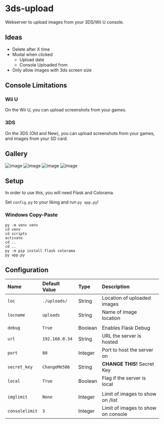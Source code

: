 # 3ds-upload

Webserver to upload images from your 3DS/Wii U console.

## Ideas

- Delete after X time
- Modal when clicked
  - Upload date
  - Console Uploaded from
- Only allow images with 3ds screen size

## Console Limitations

### Wii U

On the Wii U, you can upload screenshots from your games.

### 3DS

On the 3DS (Old and New), you can upload screenshots from your games, and images from your SD card.

## Gallery

![image](https://user-images.githubusercontent.com/66192059/190689072-e58537bb-c6f8-49db-9aa1-4a7b2efa5d01.png)
![image](https://user-images.githubusercontent.com/66192059/190689105-a9f11a4c-09fe-4cc8-98f5-4e81becb6870.png)
![image](https://user-images.githubusercontent.com/66192059/190690381-0cd4898a-246c-4c19-ad5c-2428de196f13.png)
![image](https://user-images.githubusercontent.com/66192059/190696828-4ecc0593-83b7-4250-b804-136216c6b9a8.png)

## Setup

In order to use this, you will need Flask and Colorama.

Set `config.py` to your liking and run `py app.py`!

### Windows Copy-Paste

    py -m venv venv
    cd venv
    cd scripts
    activate
    cd ..
    cd ..
    py -m pip install flask colorama
    py app.py

## Configuration

| Name           | Default Value  | Type    | Description |
| :------------- | :------------- | :------ | :---------- |
| `loc`          | `./uploads/`   | String  | Location of uploaded images        |
| `locname`      | `uploads`      | String  | Name of image location             |
|                |                |         |                                    |
| `debug`        | `True`         | Boolean | Enables Flask Debug                |
| `url`          | `192.168.0.34` | String  | URL the server is hosted           |
| `port`         | `80`           | Integer | Port to host the server on         |
| `secret_key`   | `ChangeMe586`  | String  | **CHANGE THIS!** Secret Key        |
| `local`        | `True`         | Boolean | Flag if the server is local        |
|                |                |         |                                    |
| `imglimit`     | `None`         | Integer | Limit of images to show on /list   |
| `consolelimit` | `3`            | Integer | Limit of images to show on console |
